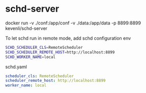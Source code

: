 # schd-server
docker run -v ./conf:/app/conf -v ./data:/app/data -p 8899:8899 kevenli/schd-server

To let schd run in remote mode, add schd configuration 
env
``` bash
SCHD_SCHEDULER_CLS=RemoteScheduler
SCHD_SCHEDULER_REMOTE_HOST=http://localhost:8899
SCHD_WORKER_NAME=local
```

schd.yaml
``` yaml
scheduler_cls: RemoteScheduler
scheduler_remote_host: http://localhost:8899
worker_name: local
```